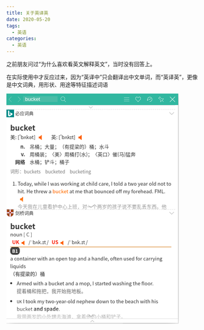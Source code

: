 ```yaml
---
title: 关于英译英
date: 2020-05-20
tags:
  - 英语
categories:
  - 英语
---
```


之前朋友问过“为什么喜欢看英文解释英文”，当时没有回答上。

在实际使用中才反应过来，因为“英译中”只会翻译出中文单词，而“英译英”，更像是中文词典，用形状、用途等特征描述词语

![img](/img/50627309.png)
